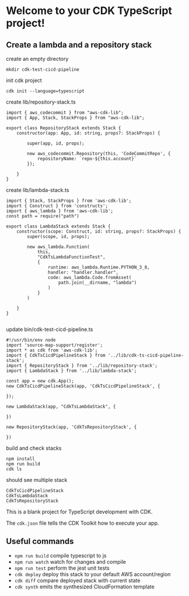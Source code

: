 # Welcome to your CDK TypeScript project!

## Create a lambda and a repository stack 
create an empty directory 
```
mkdir cdk-test-cicd-pipeline
```
init cdk project 
```
cdk init --language=typescript
```
create lib/repository-stack.ts
```
import { aws_codecommit } from "aws-cdk-lib";
import { App, Stack, StackProps } from "aws-cdk-lib";

export class RepositoryStack extends Stack {
    constructor(app: App, id: string, props?: StackProps) {

        super(app, id, props);

        new aws_codecommit.Repository(this, 'CodeCommitRepo', {
            repositoryName: `repo-${this.account}`
        });

    }
}
```
create lib/lambda-stack.ts 
```
import { Stack, StackProps } from 'aws-cdk-lib';
import { Construct } from 'constructs';
import { aws_lambda } from 'aws-cdk-lib';
const path = require("path")

export class LambdaStack extends Stack {
    constructor(scope: Construct, id: string, props?: StackProps) {
        super(scope, id, props);

        new aws_lambda.Function(
            this,
            "CdkTsLambdaFunctionTest",
            {
                runtime: aws_lambda.Runtime.PYTHON_3_8,
                handler: "handler.handler",
                code: aws_lambda.Code.fromAsset(
                    path.join(__dirname, "lambda")
                )
            }
        )

    }
}


```
update bin/cdk-test-cicd-pipeline.ts
```
#!/usr/bin/env node
import 'source-map-support/register';
import * as cdk from 'aws-cdk-lib';
import { CdkTsCicdPipelineStack } from '../lib/cdk-ts-cicd-pipeline-stack';
import { RepositoryStack } from '../lib/repository-stack';
import { LambdaStack } from '../lib/lambda-stack';

const app = new cdk.App();
new CdkTsCicdPipelineStack(app, 'CdkTsCicdPipelineStack', {

});

new LambdaStack(app, "CdkTsLambdaStack", {

})

new RepositoryStack(app, 'CdkTsRepositoryStack', {

})
```
build and check stacks 
```
npm install 
npm run build
cdk ls
```
should see multiple stack 
```
CdkTsCicdPipelineStack
CdkTsLambdaStack
CdkTsRepositoryStack
```

This is a blank project for TypeScript development with CDK.

The `cdk.json` file tells the CDK Toolkit how to execute your app.

## Useful commands

 * `npm run build`   compile typescript to js
 * `npm run watch`   watch for changes and compile
 * `npm run test`    perform the jest unit tests
 * `cdk deploy`      deploy this stack to your default AWS account/region
 * `cdk diff`        compare deployed stack with current state
 * `cdk synth`       emits the synthesized CloudFormation template
